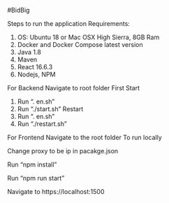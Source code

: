#BidBig

Steps to run the application
Requirements:
1) OS: Ubuntu 18 or Mac OSX High Sierra, 8GB Ram
2) Docker and Docker Compose latest version
3) Java 1.8
4) Maven
5) React 16.6.3
6) Nodejs, NPM

For Backend
Navigate to root folder
First Start
1.    Run “. en.sh”
2.    Run “./start.sh”
Restart
1.    Run “. en.sh”
2.    Run “./restart.sh”

For Frontend
Navigate to the root folder
 To run locally

Change proxy to be ip in pacakge.json

Run “npm install”

Run “npm run start”


Navigate to https://localhost:1500
